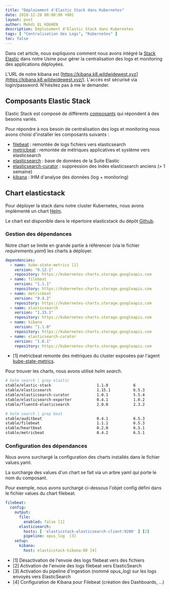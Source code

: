 ```yaml
---
title: "Déploiement d'Elastic Stack dans Kubernetes"
date: 2018-12-28 00:00:00 +001
layout: post
author: Mehdi EL KOUHEN
description: Déploiement d'Elastic Stack dans Kubernetes
tags: [ "Centralisation des Logs", "Kubernetes" ]
toc: false
---
```


Dans cet article, nous expliquons comment nous avons intégré la [Stack Elastic](https://www.elastic.co/) dans notre Usine pour gérer la centralisation des logs et monitoring des applications déployées. 

L'URL de notre kibana est [https://kibana.k8.wildwidewest.xyz](https://kibana.k8.wildwidewest.xyz/). L'accès est sécurisé via login/password. N'hésitez pas à me le demander.

## Composants Elastic Stack

Elastic Stack est composé de différents [composants](https://www.elastic.co/fr/products) qui répondent à des besoins variés.

Pour répondre à nos besoin de centralisation des logs et monitoring nous avons choisi d'installer les composants suivants :

* [filebeat](https://github.com/helm/charts/tree/master/stable/filebeat) : remontée de logs fichiers vers elasticsearch
* [metricbeat](https://github.com/helm/charts/tree/master/stable/metricbeat) : remontée de métriques applicatives et système vers elasticsearch
* [elasticsearch](https://github.com/helm/charts/tree/master/stable/elasticsearch) : base de données de la Suite Elastic
* [elasticsearch-curator](https://github.com/helm/charts/tree/master/stable/elasticsearch-curator) : suppression des index elasticsearch anciens (> 1 semaine)
* [kibana](https://github.com/helm/charts/tree/master/stable/kibana) : IHM d'analyse des données (log + monitoring)
 
## Chart elasticstack

Pour déployer la stack dans notre cluster Kubernetes, nous avons implémenté un chart [Helm](https://helm.sh/).

Le chart est disponible dans le répertoire elasticstack du dépôt [Github](https://github.com/SofteamOuest-Opus/charts).

### Gestion des dépendances

Notre chart se limite en grande partie à référencer (via le fichier *requirements.yaml*) les charts à déployer.

```yaml
dependencies:
  - name: kube-state-metrics [1]
    version: "0.12.1"
    repository: https://kubernetes-charts.storage.googleapis.com
  - name: filebeat
    version: "1.1.1"
    repository: https://kubernetes-charts.storage.googleapis.com
  - name: metricbeat
    version: "0.4.2"
    repository: https://kubernetes-charts.storage.googleapis.com
  - name: elasticsearch
    version: "1.15.1"
    repository: https://kubernetes-charts.storage.googleapis.com
  - name: kibana
    version: "1.1.0"
    repository: https://kubernetes-charts.storage.googleapis.com
  - name: elasticsearch-curator
    version: "1.0.1"
    repository: https://kubernetes-charts.storage.googleapis.com
```

* [1] metricbeat remonte des métriques du cluster exposées par l'agent [kube-state-metrics](https://github.com/kubernetes/kube-state-metrics).  

Pour trouver les charts, nous avons utilisé *helm search*.

```bash
# helm search | grep elastic
stable/elastic-stack                 	1.1.0        	6                           	A Helm chart for ELK                                        
stable/elasticsearch                 	1.15.1       	6.5.3                       	Flexible and powerful open source, distributed real-time ...
stable/elasticsearch-curator         	1.0.1        	5.5.4                       	A Helm chart for Elasticsearch Curator                      
stable/elasticsearch-exporter        	0.4.1        	1.0.2                       	Elasticsearch stats exporter for Prometheus                 
stable/fluentd-elasticsearch         	2.0.0        	2.3.2                       	A Fluentd Helm chart for Kubernetes with Elasticsearch ou...

# helm search | grep beat
stable/auditbeat                     	0.4.1        	6.5.3                       	A lightweight shipper to audit the activities of users an...
stable/filebeat                      	1.1.1        	6.5.3                       	A Helm chart to collect Kubernetes logs with filebeat       
stable/heartbeat                     	0.2.0        	6.5.1                       	A Helm chart to periodically check the status of your ser...
stable/metricbeat                    	0.4.2        	6.5.1                       	A Helm chart to collect Kubernetes logs with metricbeat   
```

### Configuration des dépendances

Nous avons surchargé la configuration des charts installés dans le fichier values.yaml.

La surcharge des values d'un chart se fait via un arbre yaml qui porte le nom du composant.

Pour exemple, nous avons surchargé ci-dessous l'objet config défini dans le fichier values du chart filebeat.

```yaml
filebeat:
  config:
    output:
      file:
        enabled: false [1]
      elasticsearch:
        hosts: [ 'elasticstack-elasticsearch-client:9200' ] [2]
        pipeline: opus_log  [3]
    setup:
      kibana:
        host: elasticstack-kibana:80 [4]
```             

* [1] Désactivation de l'envoie des logs filebeat vers des fichiers
* [2] Activation de l'envoie des logs filebeat vers ElasticSearch
* [3] Activation du pipeline d'ingestion (nommé opus_log) sur les logs envoyés vers ElasticSearch
* [4] Configuration de Kibana pour Filebeat (création des Dashboards, ...)